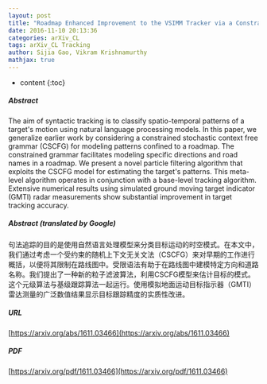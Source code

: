 ```yaml
---
layout: post
title: "Roadmap Enhanced Improvement to the VSIMM Tracker via a Constrained Stochastic Context Free Grammar"
date: 2016-11-10 20:13:36
categories: arXiv_CL
tags: arXiv_CL Tracking
author: Sijia Gao, Vikram Krishnamurthy
mathjax: true
---
```


* content
{:toc}

##### Abstract
The aim of syntactic tracking is to classify spatio-temporal patterns of a target's motion using natural language processing models. In this paper, we generalize earlier work by considering a constrained stochastic context free grammar (CSCFG) for modeling patterns confined to a roadmap. The constrained grammar facilitates modeling specific directions and road names in a roadmap. We present a novel particle filtering algorithm that exploits the CSCFG model for estimating the target's patterns. This meta-level algorithm operates in conjunction with a base-level tracking algorithm. Extensive numerical results using simulated ground moving target indicator (GMTI) radar measurements show substantial improvement in target tracking accuracy.

##### Abstract (translated by Google)
句法追踪的目的是使用自然语言处理模型来分类目标运动的时空模式。在本文中，我们通过考虑一个受约束的随机上下文无关文法（CSCFG）来对早期的工作进行概括，以便将其限制在路线图中。受限语法有助于在路线图中建模特定方向和道路名称。我们提出了一种新的粒子滤波算法，利用CSCFG模型来估计目标的模式。这个元级算法与基级跟踪算法一起运行。使用模拟地面运动目标指示器（GMTI）雷达测量的广泛数值结果显示目标跟踪精度的实质性改进。

##### URL
[https://arxiv.org/abs/1611.03466](https://arxiv.org/abs/1611.03466)

##### PDF
[https://arxiv.org/pdf/1611.03466](https://arxiv.org/pdf/1611.03466)

